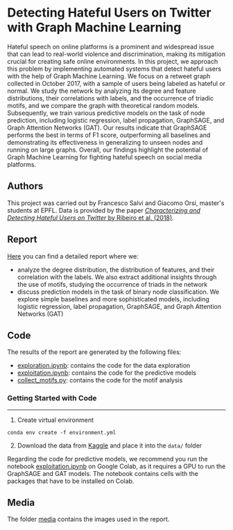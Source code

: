 # Detecting Hateful Users on Twitter with Graph Machine Learning

Hateful speech on online platforms is a prominent and widespread issue that can lead to real-world violence and discrimination, making its mitigation crucial for creating safe online environments. In this project, we approach this problem by implementing automated systems that detect hateful users with the help of Graph Machine Learning. We focus on a retweet graph collected in October 2017, with a sample of users being labeled as hateful or normal. We study the network by analyzing its degree and feature distributions, their correlations with labels, and the occurrence of triadic motifs, and we compare the graph with theoretical random models. Subsequently, we train various predictive models on the task of node prediction, including logistic regression, label propagation, GraphSAGE, and Graph Attention Networks (GAT). Our results indicate that GraphSAGE performs the best in terms of F1 score, outperforming all baselines and demonstrating its effectiveness in generalizing to unseen nodes and running on large graphs. Overall, our findings highlight the potential of Graph Machine Learning for fighting hateful speech on social media platforms.

## Authors
This project was carried out by Francesco Salvi and Giacomo Orsi, master's students at EPFL. Data is provided by the paper [*Characterizing and Detecting Hateful Users on Twitter* by Ribeiro et al. (2018)](https://arxiv.org/abs/1803.08977).

## Report
[Here](report.pdf) you can find a detailed report where we: 
- analyze the degree distribution, the distribution of features, and their correlation with the labels. We also extract additional insights through the use of motifs, studying the occurrence of triads in the network
- discuss prediction models in the task of binary node classification. We explore simple baselines and more sophisticated models, including logistic regression, label propagation, GraphSAGE, and Graph Attention Networks (GAT)

## Code 
The results of the report are generated by the following files:
- [exploration.ipynb](src/exploration.ipynb): contains the code for the data exploration
- [exploitation.ipynb](src/exploitation.ipynb): contains the code for the predictive models
- [collect_motifs.py](src/collect_motifs.py): contains the code for the motif analysis

### Getting Started with Code
------------
1. Create virtual environment
```
conda env create -f environment.yml
```

2. Download the data from [Kaggle](https://www.kaggle.com/datasets/manoelribeiro/hateful-users-on-twitter) and place it into the ```data/``` folder

Regarding the code for predictive models, we recommend you run the notebook [exploitation.ipynb](src/exploitation.ipynb) on Google Colab, as it requires a GPU to run the GraphSAGE and GAT models. The notebook contains cells with the packages that have to be installed on Colab.

## Media
The folder [media](media/) contains the images used in the report.

